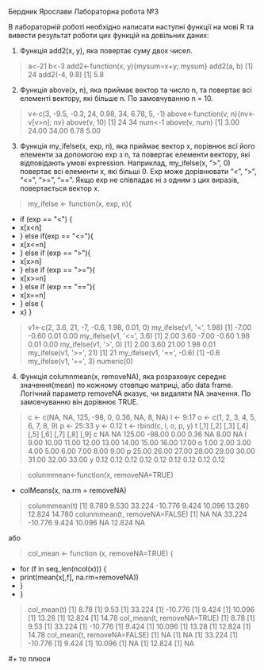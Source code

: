 Бердник Ярослави
Лабораторна робота №3

В лабораторній роботі необхідно написати наступні функції на мові R та вивести результат роботи цих функцій на довільних даних:

1. Функція add2(x, y), яка повертає суму двох чисел.

> a<-21
> b<-3
> add2<-function(x, y){mysum=x+y; mysum}
> add2(a, b)
[1] 24
> add2(-4, 9.8)
[1] 5.8

2. Функція above(x, n), яка приймає вектор та число n, та повертає всі елементі вектору, які більше n. По замовчуванню n = 10.

> v<-c(3, -9.5, -0.3, 24, 0.98, 34, 6.78, 5, -1)
> above<-function(v, n){nv<-v[v>n]; nv}
> above(v, 10)
[1] 24 34
> num<-1
> above(v, num)
[1]  3.00 24.00 34.00  6.78  5.00

3. Функція my_ifelse(x, exp, n), яка приймає вектор x, порівнює всі його елементи за допомогою exp з n, та повертає елементи вектору, 
які відповідають умові expression. Наприклад, my_ifelse(x, “>”, 0) повертає всі елементи x, які більші 0. Exp може дорівнювати “<”, “>”, “<=”, “>=”, “==”.
Якщо exp не співпадає ні з одним з цих виразів, повертається вектор x.

> my_ifelse <- function(x, exp, n){
+ if (exp == "<") {
+ x[x<n]
+ } else if(exp == "<="){
+ x[x<=n]
+ } else if (exp == ">"){
+ x[x>n]
+ } else if (exp == ">="){
+ x[x>=n]
+ } else if (exp == "=="){
+ x[x==n]
+ } else {
+ x} }
> v1<-c(2, 3.6, 21, -7, -0.6, 1.98, 0.01, 0)
> my_ifelse(v1, '<', 1.98)
[1] -7.00 -0.60  0.01  0.00
> my_ifelse(v1, '<=', 3.6)
[1]  2.00  3.60 -7.00 -0.60  1.98  0.01  0.00
> my_ifelse(v1, '>', 0)
[1]  2.00  3.60 21.00  1.98  0.01
> my_ifelse(v1, '>=', 21)
[1] 21
> my_ifelse(v1, '==', -0.6)
[1] -0.6
> my_ifelse(v1, '==', 3)
numeric(0)

4. Функція columnmean(x, removeNA), яка розраховує середнє значення(mean) по кожному стовпцю матриці, або data frame. Логічний параметр
removeNA вказує, чи видаляти NA значення. По замовчуванню він дорівнює TRUE.

> c <- c(NA, NA, 125, -98, 0, 0.36, NA, 8, NA)
> l <- 9:17
> o <- c(1, 2, 3, 4, 5, 6, 7, 8, 9)
> p <- 25:33
> y <- 0.12
> t <- rbind(c, l, o, p, y)
> t
   [,1]  [,2]   [,3]   [,4]  [,5]  [,6]  [,7]  [,8]  [,9]
c    NA    NA 125.00 -98.00  0.00  0.36    NA  8.00    NA
l  9.00 10.00  11.00  12.00 13.00 14.00 15.00 16.00 17.00
o  1.00  2.00   3.00   4.00  5.00  6.00  7.00  8.00  9.00
p 25.00 26.00  27.00  28.00 29.00 30.00 31.00 32.00 33.00
y  0.12  0.12   0.12   0.12  0.12  0.12  0.12  0.12  0.12

> colunmmean<-function(x, removeNA=TRUE)
+ colMeans(x, na.rm = removeNA)
> colunmmean(t)
[1]   8.780   9.530  33.224 -10.776   9.424  10.096  13.280  12.824  14.780
> colunmmean(t, removeNA=FALSE)
[1]      NA      NA  33.224 -10.776   9.424  10.096      NA  12.824      NA

або
> col_mean <- function (x, removeNA=TRUE) {
+ for (f in seq_len(ncol(x))) {
+ print(mean(x[,f], na.rm=removeNA))
+ }
+ }
> col_mean(t)
[1] 8.78
[1] 9.53
[1] 33.224
[1] -10.776
[1] 9.424
[1] 10.096
[1] 13.28
[1] 12.824
[1] 14.78
> col_mean(t, removeNA=TRUE)
[1] 8.78
[1] 9.53
[1] 33.224
[1] -10.776
[1] 9.424
[1] 10.096
[1] 13.28
[1] 12.824
[1] 14.78
> col_mean(t, removeNA=FALSE)
[1] NA
[1] NA
[1] 33.224
[1] -10.776
[1] 9.424
[1] 10.096
[1] NA
[1] 12.824
[1] NA

#+ то плюси
